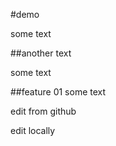 #demo

some text

##another text

some text

##feature 01
some text

edit from github

edit locally
